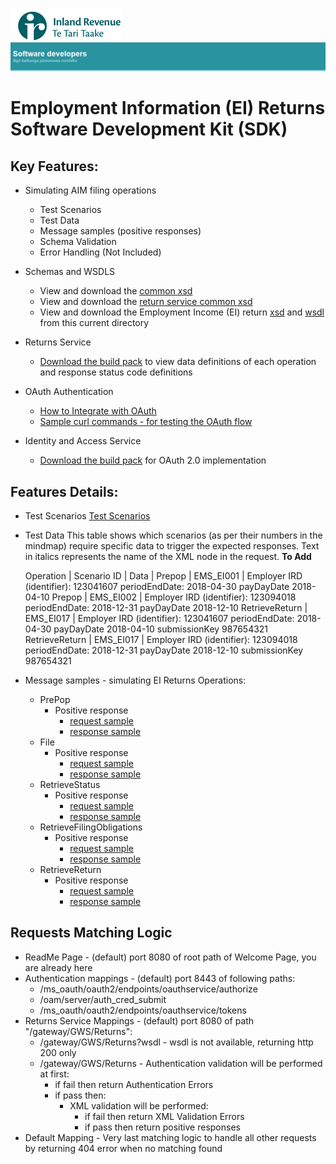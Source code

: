 ![IRD logo](../../Images/IRlogo.gif)
![Software Dev](../../Images/SoftwareDev.png)

Employment Information (EI) Returns Software Development Kit (SDK)
=======================================

Key Features:
-------------

- Simulating AIM filing operations
	- Test Scenarios
	- Test Data
    - Message samples (positive responses)
    - Schema Validation
    - Error Handling (Not Included)
	
- Schemas and WSDLS
	- View and download the [common xsd](../../Service%20-%20Common/)
	- View and download the [return service common xsd](../../Service%20-%20Return/Latest/)
	- View and download the Employment Income (EI) return [xsd](ReturnEI.v1.xsd) and [wsdl](ReturnsEIDevWsdl.wsdl) from this current directory
	
- Returns Service 
	- [Download the build pack](../../Service%20-%20Return/Latest/) to view data definitions of each operation and response status code definitions
	
- OAuth Authentication 
	- [How to Integrate with OAuth](EI_Auth_Access_Token_Steps.md)
	- [Sample curl commands - for testing the OAuth flow](EI_Auth_Access_Token_Steps.md)

- Identity and Access Service 
	- [Download the build pack](../../Service%20-%20Identity%20and%20Access/Latest/) for OAuth 2.0 implementation 

Features Details:
-----------------

- Test Scenarios
	[Test Scenarios](images/Emulated_Services_Coverage_Map-Return_EI.png)

- Test Data
This table shows which scenarios (as per their numbers in the mindmap) require specific data to trigger the expected responses. Text in italics represents the name of the XML node in the request.
	**To Add**
	
	Operation | Scenario ID | Data | 
	Prepop | EMS_EI001 | Employer IRD (identifier): 123041607 periodEndDate: 2018-04-30 payDayDate 2018-04-10
	Prepop | EMS_EI002 | Employer IRD (identifier): 123094018 periodEndDate: 2018-12-31 payDayDate 2018-12-10
	RetrieveReturn | EMS_EI017 | Employer IRD (identifier): 123041607 periodEndDate: 2018-04-30 payDayDate 2018-04-10 submissionKey 987654321
	RetrieveReturn | EMS_EI017 | Employer IRD (identifier): 123094018 periodEndDate: 2018-12-31 payDayDate 2018-12-10 submissionKey 987654321
        
- Message samples - simulating EI Returns Operations:
    - PrePop
        - Positive response
            - [request sample](sample%20messages/body-ei-returnprepop-request.xml)
            - [response sample](sample%20messages/body-ei-returnprepop-response.xml)
    - File
        - Positive response
            - [request sample](sample%20messages/body-ei-returnfile-request.xml)
            - [response sample](sample%20messages/body-ei-returnfile-response.xml)
    - RetrieveStatus
        - Positive response
            - [request sample](sample%20messages/body-ei-returnstatus-request.xml)
            - [response sample](sample%20messages/body-ei-returnstatus-response.xml)
    - RetrieveFilingObligations
        - Positive response
            - [request sample](sample%20messages/body-ei-filingobligation-request.xml)
            - [response sample](sample%20messages/body-ei-filingobligation-response.xml)
    - RetrieveReturn
        - Positive response
            - [request sample](sample%20messages/body-ei-retrievereturn-request.xml)
            - [response sample](sample%20messages/body-ei-retrievereturn-response.xml)

            
Requests Matching Logic
-----------------------

- ReadMe Page - (default) port 8080 of root path of Welcome Page, you are already here
- Authentication mappings - (default) port 8443 of following paths:
    - /ms_oauth/oauth2/endpoints/oauthservice/authorize
    - /oam/server/auth_cred_submit
    - /ms_oauth/oauth2/endpoints/oauthservice/tokens
- Returns Service Mappings - (default) port 8080 of path "/gateway/GWS/Returns":
    - /gateway/GWS/Returns?wsdl - wsdl is not available, returning http 200 only
    - /gateway/GWS/Returns - Authentication validation will be performed at first:
        - if fail then return Authentication Errors
        - if pass then:
            - XML validation will be performed:
                - if fail then return XML Validation Errors
                - if pass then return positive responses
- Default Mapping - Very last matching logic to handle all other requests by returning 404 error when no matching found